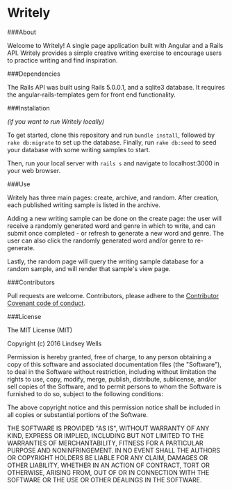 # Writely

###About

Welcome to Writely! A single page application built with Angular and a Rails API. Writely provides a simple creative writing exercise to encourage users to practice writing and find inspiration.


###Dependencies

The Rails API was built using Rails 5.0.0.1, and a sqlite3 database. It requires the angular-rails-templates gem for front end functionality.


###Installation

*(if you want to run Writely locally)*

To get started, clone this repository and run ```bundle install```, followed by ```rake db:migrate``` to set up the database. Finally, run ```rake db:seed``` to seed your database with some writing samples to start.

Then, run your local server with ```rails s``` and navigate to localhost:3000 in your web browser.


###Use

Writely has three main pages: create, archive, and random. After creation, each published writing sample is listed in the archive.

Adding a new writing sample can be done on the create page: the user will receive a randomly generated word and genre in which to write, and can submit once completed - or refresh to generate a new word and genre. The user can also click the randomly generated word and/or genre to re-generate.

Lastly, the random page will query the writing sample database for a random sample, and will render that sample's view page.


###Contributors

 Pull requests are welcome.  Contributors, please adhere to the [Contributor Covenant code of conduct](http://contributor-covenant.org/).


###License

The MIT License (MIT)

Copyright (c) 2016 Lindsey Wells

Permission is hereby granted, free of charge, to any person obtaining a copy
of this software and associated documentation files (the "Software"), to deal
in the Software without restriction, including without limitation the rights
to use, copy, modify, merge, publish, distribute, sublicense, and/or sell
copies of the Software, and to permit persons to whom the Software is
furnished to do so, subject to the following conditions:

The above copyright notice and this permission notice shall be included in
all copies or substantial portions of the Software.

THE SOFTWARE IS PROVIDED "AS IS", WITHOUT WARRANTY OF ANY KIND, EXPRESS OR
IMPLIED, INCLUDING BUT NOT LIMITED TO THE WARRANTIES OF MERCHANTABILITY,
FITNESS FOR A PARTICULAR PURPOSE AND NONINFRINGEMENT. IN NO EVENT SHALL THE
AUTHORS OR COPYRIGHT HOLDERS BE LIABLE FOR ANY CLAIM, DAMAGES OR OTHER
LIABILITY, WHETHER IN AN ACTION OF CONTRACT, TORT OR OTHERWISE, ARISING FROM,
OUT OF OR IN CONNECTION WITH THE SOFTWARE OR THE USE OR OTHER DEALINGS IN
THE SOFTWARE.

